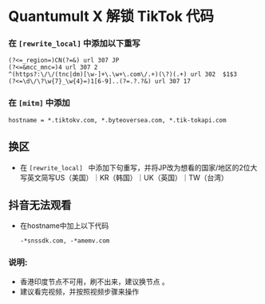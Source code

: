# Quantumult X 解锁 TikTok 代码

### 在 <code>[rewrite_local]</code> 中添加以下重写

    (?<=_region=)CN(?=&) url 307 JP
    (?<=&mcc_mnc=)4 url 307 2
    ^(https?:\/\/(tnc|dm)[\w-]+\.\w+\.com\/.+)(\?)(.+) url 302  $1$3
    (?<=\d\/\?\w{7}_\w{4}=)1[6-9]..(?=.?.?&) url 307 17
    
### 在 <code>[mitm]</code>  中添加

    hostname = *.tiktokv.com, *.byteoversea.com, *.tik-tokapi.com

## 换区
- 在  <code>[rewrite_local] </code> 中添加下句重写，并将JP改为想看的国家/地区的2位大写英文简写US（美国）｜KR（韩国）｜UK（英国）｜TW（台湾）

## 抖音无法观看
- 在hostname中加上以下代码

      -*snssdk.com, -*amemv.com 
    
    
### 说明:
- 香港印度节点不可用，刷不出来，建议换节点 。
- 建议看完视频，并按照视频步骤来操作
